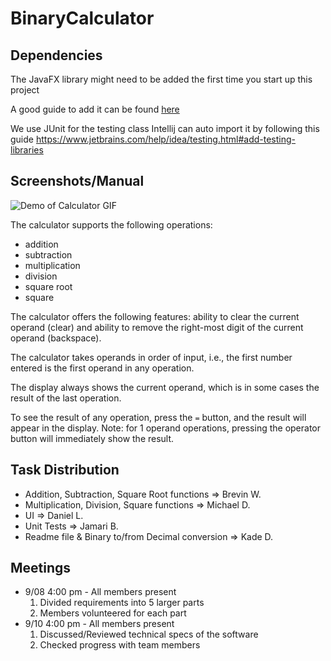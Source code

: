 # BinaryCalculator

## Dependencies
The JavaFX library might need to be added the first time you start up this project

A good guide to add it can be found [here](https://www.jetbrains.com/help/idea/javafx.html#add-javafx-lib)

We use JUnit for the testing class Intellij can auto import it by following this guide
https://www.jetbrains.com/help/idea/testing.html#add-testing-libraries

## Screenshots/Manual
![Demo of Calculator GIF](https://github.com/kade-d/BinaryCalculator/blob/master/assets/demo-1.gif)

The calculator supports the following operations:
- addition
- subtraction
- multiplication
- division
- square root
- square

The calculator offers the following features: ability to clear the current operand (clear) and 
ability to remove the right-most digit of the current operand (backspace).

The calculator takes operands in order of input, i.e., the first number entered is the 
first operand in any operation.

The display always shows the current operand, which is in some cases the result 
of the last operation.

To see the result of any operation, press the `=` button, and the result will appear in the display.
Note: for 1 operand operations, pressing the operator button will immediately show the result.

## Task Distribution
- Addition, Subtraction, Square Root functions => Brevin W.
- Multiplication, Division, Square functions => Michael D.
- UI => Daniel L.
- Unit Tests => Jamari B.
- Readme file & Binary to/from Decimal conversion => Kade D.


## Meetings
- 9/08 4:00 pm - All members present
    1. Divided requirements into 5 larger parts
    2. Members volunteered for each part
- 9/10 4:00 pm - All members present
    1. Discussed/Reviewed technical specs of the software
    2. Checked progress with team members